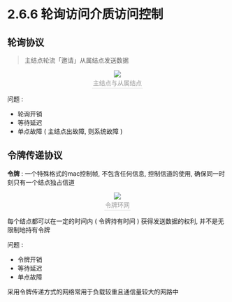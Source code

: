 # 2.6.6 轮询访问介质访问控制

## 轮询协议

> 主结点轮流「邀请」从属结点发送数据

<center><img src="https://youpai.roccoshi.top/img/20200710200447.png"><br><div style="border-bottom: 1px solid #d9d9d9;display: inline-block;color: #999;    padding: 2px;">主结点与从属结点</div> </center>

问题 : 

- 轮询开销
- 等待延迟
- 单点故障 ( 主结点出故障, 则系统故障 )



## 令牌传递协议

**令牌** : 一个特殊格式的mac控制帧, 不包含任何信息, 控制信道的使用, 确保同一时刻只有一个结点独占信道

<center><img src="https://youpai.roccoshi.top/img/20200710200803.png"><br><div style="border-bottom: 1px solid #d9d9d9;display: inline-block;color: #999;    padding: 2px;">令牌环网</div> </center>

每个结点都可以在一定的时间内 ( 令牌持有时间 ) 获得发送数据的权利, 并不是无限制地持有令牌

问题 : 

- 令牌开销
- 等待延迟
- 单点故障

采用令牌传递方式的网络常用于负载较重且通信量较大的网路中




